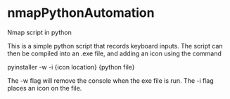 # nmapPythonAutomation
Nmap script in python

This is a simple python script that records keyboard inputs.
The script can then be compiled into an .exe file, and adding an icon using the command

pyinstaller -w -i {icon location} {python file}

The -w flag will remove the console when the exe file is run. The -i flag places an icon on the file.

